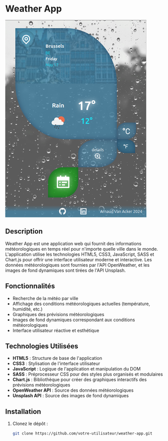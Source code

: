# Weather App

![Screenshot](RV2BrJ.png)

## Description
Weather App est une application web qui fournit des informations météorologiques en temps réel pour n'importe quelle ville dans le monde. L'application utilise les technologies HTML5, CSS3, JavaScript, SASS et Chart.js pour offrir une interface utilisateur moderne et interactive. Les données météorologiques sont fournies par l'API OpenWeather, et les images de fond dynamiques sont tirées de l'API Unsplash.

## Fonctionnalités
- Recherche de la météo par ville
- Affichage des conditions météorologiques actuelles (température, humidité, etc.)
- Graphiques des prévisions météorologiques
- Images de fond dynamiques correspondant aux conditions météorologiques
- Interface utilisateur réactive et esthétique

## Technologies Utilisées
- **HTML5** : Structure de base de l'application
- **CSS3** : Stylisation de l'interface utilisateur
- **JavaScript** : Logique de l'application et manipulation du DOM
- **SASS** : Préprocesseur CSS pour des styles plus organisés et modulaires
- **Chart.js** : Bibliothèque pour créer des graphiques interactifs des prévisions météorologiques
- **OpenWeather API** : Source des données météorologiques
- **Unsplash API** : Source des images de fond dynamiques

## Installation
1. Clonez le dépôt :
   ```bash
   git clone https://github.com/votre-utilisateur/weather-app.git
